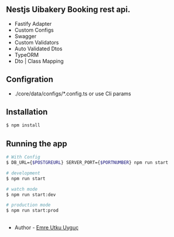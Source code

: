## Nestjs Uibakery Booking rest api.

* Fastify Adapter
* Custom Configs
* Swagger
* Custom Validators
* Auto Validated Dtos
* TypeORM
* Dto | Class Mapping


## Configration
* ./core/data/configs/*.config.ts or use Cli params

## Installation

```bash
$ npm install
```

## Running the app

```bash
# With Config
$ DB_URL={$POSTGREURL} SERVER_PORT={$PORTNUMBER} npm run start

# development
$ npm run start

# watch mode
$ npm run start:dev

# production mode
$ npm run start:prod
```

## 
- Author - [Emre Utku Uyguç](github.com/emreuyguc)

